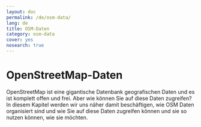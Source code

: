 ```yaml
---
layout: doc
permalink: /de/osm-data/
lang: de
title: OSM-Daten
category: osm-data
cover: yes
nosearch: true
---
```


OpenStreetMap-Daten
==================

OpenStreetMap ist eine gigantische Datenbank geografischen Daten und es ist komplett offen und frei. Aber wie können Sie auf diese Daten zugreifen? In diesem Kapitel werden wir uns näher damit beschäftigen, wie OSM Daten organisiert sind und wie Sie auf diese Daten zugreifen können und sie so nutzen können, wie sie möchten.  

<!--
Wir behandeln:

-	OSM-Daten: Eine Übersicht
-	Geographische Dateiformate und die .osm-Datei
-	Daten beschaffen
-	OSM-Daten und Datenbanken
-	OSM Dateien mit Osmosis verändern
-	Die OverPass-API

-->